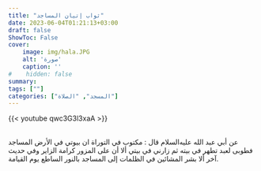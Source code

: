 ```yaml
---
title: "ثواب إتيان المساجد"
date: 2023-06-04T01:21:13+03:00
draft: false
ShowToc: False
cover:
    image: img/hala.JPG
    alt: 'صورة'
    caption: ''
#    hidden: false
summary: 
tags: [""]
categories: ["المسجد", "الصلاة"]
---
```


{{< youtube qwc3G3l3xaA >}}  
 <br>

عن أبي عبد الله عليه‌السلام قال : مكتوب في التوراة ان بيوتي في الأرض
المساجد فطوبى لعبد تطهر في بيته ثم زارني في بيتي ألا أن على المزور
كرامة الزاير وفي حديث آخر ألا بشر المشائين في الظلمات إلى المساجد
بالنور الساطع يوم القيامة.


